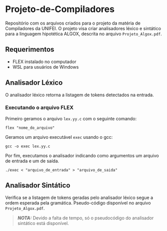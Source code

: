 # Projeto-de-Compiladores
Repositório com os arquivos criados para o projeto da matéria de Compiladores da UNIFEI. O projeto visa criar analisadores léxico e sintático para a linguagem hipotética ALGOX, descrita no arquivo `Projeto_Algox.pdf`.

## Requerimentos

- FLEX instalado no computador
- WSL para usuários de Windows

## Analisador Léxico

O analisador léxico retorna a listagem de tokens detectados na entrada.

### Executando o arquivo FLEX

Primeiro geramos o arquivo `lex.yy.c` com o seguinte comando:

`flex "nome_do_arquivo"`

Geramos um arquivo executável `exec` usando o gcc:

`gcc -o exec lex.yy.c`

Por fim, executamos o analisador indicando como argumentos um arquivo de entrada e um de saída.

`./exec < "arquivo_de_entrada" > "arquivo_de_saida"`

## Analisador Sintático

Verifica se a listagem de tokens geradas pelo analisador léxico segue a ordem esperada pela gramática. Pseudo-código disponível no arquivo `Projeto_Algox.pdf`.

> **_NOTA:_**  Devido a falta de tempo, só o pseudocódigo do analisador sintático está disponível.
